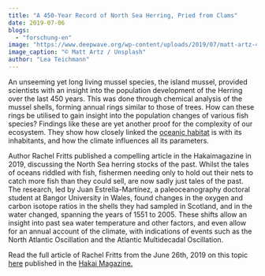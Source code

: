 ```yaml
---
title: "A 450-Year Record of North Sea Herring, Pried from Clams"
date: 2019-07-06
blogs: 
  - "forschung-en"
image: "https://www.deepwave.org/wp-content/uploads/2019/07/matt-artz-4IhOQ4vwXaQ-unsplash-scaled.jpg"
image_caption: "© Matt Artz / Unsplash"
author: "Lea Teichmann"
---
```


An unseeming yet long living mussel species, the island mussel, provided scientists with an insight into the population development of the Herring over the last 450 years. This was done through chemical analysis of the mussel shells, forming annual rings similar to those of trees. How can these rings be utilised to gain insight into the population changes of various fish species? Findings like these are yet another proof for the complexity of our ecosystem. They show how closely linked the [oceanic habitat](https://www.deepwave.org/the-oceans/?lang=en) is with its inhabitants, and how the climate influences all its parameters.

Author Rachel Fritts published a compelling article in the Hakaimagazine in 2019, discussing the North Sea herring stocks of the past. Whilst the tales of oceans riddled with fish, fishermen needing only to hold out their nets to catch more fish than they could sell, are now sadly just tales of the past. The research, led by Juan Estrella-Martínez, a paleoceanography doctoral student at Bangor University in Wales, found changes in the oxygen and carbon isotope ratios in the shells they had sampled in Scotland, and in the water changed, spanning the years of 1551 to 2005. These shifts allow an insight into past sea water temperature and other factors, and even allow for an annual account of the climate, with indications of events such as the North Atlantic Oscillation and the Atlantic Multidecadal Oscillation.

Read the full article of Rachel Fritts from the June 26th, 2019 on this topic [here](https://www.hakaimagazine.com/news/a-450-year-record-of-north-sea-herring-pried-from-clams/?utm_source=Hakai+Magazine+Weekly&utm_campaign=bd59966d06-EMAIL_CAMPAIGN_2017_09_06_COPY_02&utm_medium=email&utm_term=0_0fc1967411-bd59966d06-121617537) published in the [Hakai Magazine.](https://www.hakaimagazine.com/)
